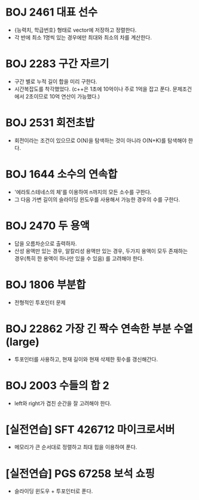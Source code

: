 # BOJ 2461 대표 선수
- {능력치, 학급번호} 형태로 vector에 저장하고 정렬한다.
- 각 반에 최소 1명씩 있는 경우에만 최대와 최소의 차를 계산한다. 

# BOJ 2283 구간 자르기
- 구간 별로 누적 길이 합을 미리 구한다.
- 시간복잡도를 착각했었다. (c++은 1초에 10억이나 주로 1억을 잡고 푼다. 문제조건에서 2초이므로 10억 연산이 가능했다.)

# BOJ 2531 회전초밥
- 회전이라는 조건이 있으므로 O(N)을 탐색하는 것이 아니라 O(N+K)를 탐색해야 한다.

# BOJ 1644 소수의 연속합
- '에라토스테네스의 체'를 이용하여 n까지의 모든 소수를 구한다.
- 그 다음 가변 길이의 슬라이딩 윈도우를 사용해서 가능한 경우의 수를 구한다.

# BOJ 2470 두 용액
- 답을 오름차순으로 출력하자.
- 산성 용액만 있는 경우, 알칼리성 용액만 있는 경우, 두가지 용액이 모두 존재하는 경우(특히 한 용액이 하나만 있을 수 있음) 를 고려해야 한다.

# BOJ 1806 부분합
- 전형적인 투포인터 문제

# BOJ 22862 가장 긴 짝수 연속한 부분 수열 (large)
- 투포인터를 사용하고, 현재 길이와 현재 삭제한 횟수를 갱신해간다.

# BOJ 2003 수들의 합 2
- left와 right가 겹친 순간을 잘 고려해야 한다.

# [실전연습] SFT 426712 마이크로서버
- 메모리가 큰 순서대로 정렬하고 최대 힙을 이용하여 푼다.

# [실전연습] PGS 67258 보석 쇼핑
- 슬라이딩 윈도우 + 투포인터로 푼다.
